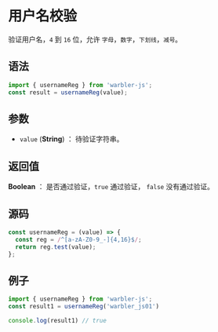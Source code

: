 <!--
 * @Author: 一尾流莺
 * @Description:用户名校验
 * @Date: 2021-09-13 18:18:23
 * @LastEditTime: 2021-10-14 09:32:31
 * @FilePath: \warblerjs-guide\docs\guide\form\usernameReg.md
-->

# 用户名校验

验证用户名，`4` 到 `16` 位，允许 `字母`，`数字`，`下划线`，`减号`。

## 语法

```js
import { usernameReg } from 'warbler-js';
const result = usernameReg(value);
```

## 参数

- `value` (**String**) ： 待验证字符串。

## 返回值

**Boolean** ： 是否通过验证，`true` 通过验证， `false` 没有通过验证。

## 源码

```js
const usernameReg = (value) => {
  const reg = /^[a-zA-Z0-9_-]{4,16}$/;
  return reg.test(value);
};
```

## 例子

```js
import { usernameReg } from 'warbler-js';
const result1 = usernameReg('warbler_js01')

console.log(result1) // true
```
